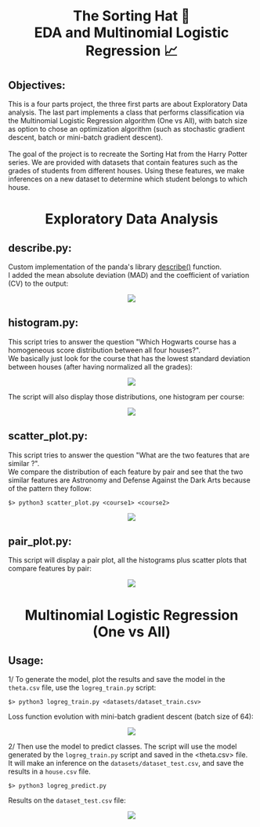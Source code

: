 <div align="center">
  <center><h1>The Sorting Hat 🎩<br> EDA and Multinomial Logistic Regression 📈</h1></center>
  </div>

## Objectives:
This is a four parts project, the three first parts are about Exploratory Data analysis. The last part implements a class that performs classification via the Multinomial Logistic Regression algorithm (One vs All), with batch size as option to chose an optimization algorithm (such as stochastic gradient descent, batch or mini-batch gradient descent).
<br><br>
The goal of the project is to recreate the Sorting Hat from the Harry Potter series. We are provided with datasets that contain features such as the grades of students from different houses. Using these features, we make inferences on a new dataset to determine which student belongs to which house.


<div align="center">
  <center><h1>Exploratory Data Analysis</h1></center>
 </div>
 
## describe.py:

Custom implementation of the panda's library [describe()](https://pandas.pydata.org/docs/reference/api/pandas.DataFrame.describe.html) function.
<br>
I added the mean absolute deviation (MAD) and the coefficient of variation (CV) to the output:

<p align="center">
<img src="https://user-images.githubusercontent.com/91064070/238584138-4a9e1a82-85a6-4435-b7d0-d7e8f8988a76.png"/>
</p>

## histogram.py:

This script tries to answer the question "Which Hogwarts course has a homogeneous score distribution between all four houses?".
<br>
We basically just look for the course that has the lowest standard deviation between houses (after having normalized all the grades):

<p align="center">
<img src="https://user-images.githubusercontent.com/91064070/238587039-2a6ade9c-c2cf-4863-b507-c67bc315eab3.png"/>
</p>

The script will also display those distributions, one histogram per course:

<p align="center">
<img src="https://user-images.githubusercontent.com/91064070/238592295-baafd09d-7f32-406b-861b-d229f59d5960.png"/>
</p>

## scatter_plot.py:

This script tries to answer the question "What are the two features that are similar ?".
<br>
We compare the distribution of each feature by pair and see that the two similar features are Astronomy and Defense Against the Dark Arts because of the pattern they follow:
```shell
$> python3 scatter_plot.py <course1> <course2>
```

<p align="center">
<img src="https://user-images.githubusercontent.com/91064070/238655572-3f0897b1-9c7c-4bee-8f75-d91cf2512963.png"/>
</p>

## pair_plot.py:

This script will display a pair plot, all the histograms plus scatter plots that compare features by pair:

<p align="center">
<img src="https://user-images.githubusercontent.com/91064070/238642278-c9f22ca8-8915-4d5c-8241-f9bf32e4d4e1.png"/>
</p>

<div align="center">
  <center><h1>Multinomial Logistic Regression (One vs All)</h1></center>
 </div>

## Usage:

<!--![image](https://user-images.githubusercontent.com/91064070/217234438-dbcb4473-bef4-44d6-8efb-eee9a3378c30.png)-->

1/ To generate the model, plot the results and save the model in the ```theta.csv``` file, use the ```logreg_train.py``` script:

```shell
$> python3 logreg_train.py <datasets/dataset_train.csv>
```

Loss function evolution with mini-batch gradient descent (batch size of 64):
<p align="center">
<img src="https://user-images.githubusercontent.com/91064070/238607684-ff579ad5-a44a-4ef5-a409-695a46a2ee68.png"/>
</p>

2/ Then use the model to predict classes. The script will use the model generated by the ```logreg_train.py``` script and saved in the <theta.csv> file.
<br>
It will make an inference on the ```datasets/dataset_test.csv```, and save the results in a ```house.csv``` file.

```shell
$> python3 logreg_predict.py
```
Results on the ```dataset_test.csv``` file:
<p align="center">
<img src="https://user-images.githubusercontent.com/91064070/238607155-f00cd52d-7f9a-4ebb-b56c-06385aa6d118.png"/>
</p>

